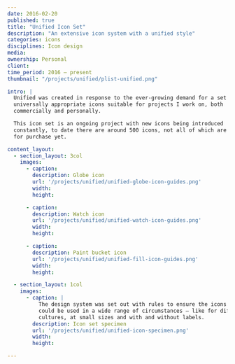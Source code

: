 ```yaml
---
date: 2016-02-20
published: true
title: "Unified Icon Set"
description: "An extensive icon system with a unified style"
categories: icons
disciplines: Icon design
media:
ownership: Personal
client:
time_period: 2016 – present
thumbnail: "/projects/unified/plist-unified.png"

intro: |
  Unified was created in response to the ever-growing demand for a set of
  universally appropriate icons suitable for projects I work on, both
  commercially and personally.

  This icon set is an ongoing project with new icons being introduced
  constantly, to date there are around 500 icons, not all of which are available
  for purchase yet.

content_layout:
  - section_layout: 3col
    images:
      - caption:
        description: Globe icon
        url: '/projects/unified/unified-globe-icon-guides.png'
        width:
        height:

      - caption:
        description: Watch icon
        url: '/projects/unified/unified-watch-icon-guides.png'
        width:
        height:

      - caption:
        description: Paint bucket icon
        url: '/projects/unified/unified-fill-icon-guides.png'
        width:
        height:

  - section_layout: 1col
    images:
      - caption: |
          The design system was set out with rules to ensure the icons
          could be used in a wide range of circumstances — like for different
          cultures, at small sizes and with and without labels.
        description: Icon set specimen
        url: '/projects/unified/unified-icon-specimen.png'
        width:
        height:

---
```

